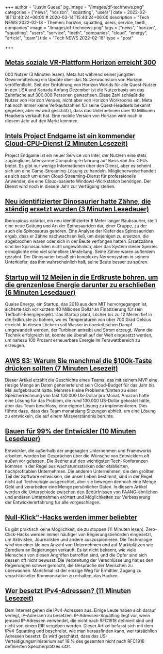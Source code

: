 +++
author = "Justin Guese"
bg_image = "/images/df-technews.png"
categories = ["news", "horizon", "squatting", "users"]
date = 2022-02-18T12:40:24+06:00 # 2020-03-14T15:40:24+06:00
description = "Tech NEWS 2022-02-18 - Themen: horizon, squatting, users, service, teeth, companies"
image = "/images/df-technews.png"
tags = ["news", "horizon", "squatting", "users", "service", "teeth", "companies", "cloud", "energy", "article", "team"]
title = "Tech NEWS 2022-02-18"
type = "post"

+++

## [Metas soziale VR-Plattform Horizon erreicht 300](https://www.theverge.com/2022/2/17/22939297/meta-social-vr-platform-horizon-300000-users)

000 Nutzer (3 Minuten lesen). Meta hat während seiner jüngsten Gewinnmitteilung ein Update über das Nutzerwachstum von Horizon veröffentlicht. Seit der Einführung von Horizon Worlds für alle Quest-Nutzer in den USA und Kanada Anfang Dezember ist die Nutzerbasis um das Zehnfache auf 300.000 Personen gewachsen. Diese Zahl schließt die Nutzer von Horizon Venues, nicht aber von Horizon Workrooms ein. Meta hat noch immer keine Verkaufszahlen für seine Quest-Headsets bekannt gegeben, aber es wird geschätzt, dass das Unternehmen über 10 Millionen Headsets verkauft hat. Eine mobile Version von Horizon wird noch in diesem Jahr auf den Markt kommen.

## [Intels Project Endgame ist ein kommender Cloud-CPU-Dienst (2 Minuten Lesezeit)](https://www.tomshardware.com/news/project-endgame-possible-competitor-to-geforce-now)

 Project Endgame ist ein neuer Service von Intel, der Nutzern eine stets zugängliche, latenzarme Computing-Erfahrung auf Basis von Arc GPUs bietet. Es gibt nur wenige Informationen über den Dienst, aber es scheint sich um eine Game-Streaming-Lösung zu handeln. Möglicherweise handelt es sich auch um einen Cloud-Streaming-Dienst für professionelle Anwender, die eine Cloud-basierte Windows-Workstation benötigen. Der Dienst wird noch in diesem Jahr zur Verfügung stehen.

## [Neu identifizierter Dinosaurier hatte Zähne, die ständig ersetzt wurden (3 Minuten Lesedauer)](https://outline.com/65pL9x)

 Iberospinus natarioi, ein neu identifizierter 8 Meter langer Raubsaurier, stellt eine neue Gattung und Art der Spinosauriden dar, einer Gruppe, zu der auch die Spinosaurus gehören. Eine Analyse der Kiefer des Spinosauriden ergab, dass er Zähne nachwachsen ließ, um diejenigen zu ersetzen, die abgebrochen waren oder sich in der Beute verfangen hatten. Ersatzzähne sind bei Spinosauriden nicht ungewöhnlich, aber das System dieser Spezies ermöglichte eine viel schnellere Umstellung. Seine Zähne waren außerdem gezahnt. Der Dinosaurier besaß ein komplexes Nervensystem in seinem Unterkiefer, das ihm wahrscheinlich half, seine Beute besser zu spüren.

## [Startup will 12 Meilen in die Erdkruste bohren, um die grenzenlose Energie darunter zu erschließen (6 Minuten Lesedauer)](https://singularityhub.com/2022/02/14/startup-aims-to-drill-12-miles-into-earths-crust-to-tap-the-boundless-energy-below/)

 Quaise Energy, ein Startup, das 2018 aus dem MIT hervorgegangen ist, sicherte sich vor kurzem 40 Millionen Dollar an Finanzierung für sein Tiefbohr-Energieprojekt. Das Startup plant, Löcher bis zu 12 Meilen tief in die Erdkruste zu bohren, wo es Temperaturen von über 700 Grad Celsius erreicht. In diesen Löchern soll Wasser in überkritischen Dampf umgewandelt werden, der Turbinen antreibt und Strom erzeugt. Wenn die Technik erfolgreich ist, könnte sie überall auf der Welt eingesetzt werden, um nahezu 100 Prozent erneuerbare Energie im Terawattbereich zu erzeugen.

## [AWS S3: Warum Sie manchmal die $100k-Taste drücken sollten (7 Minuten Lesezeit)](https://www.cyclic.sh/posts/aws-s3-why-sometimes-you-should-press-the-100k-dollar-button)

 Dieser Artikel erzählt die Geschichte eines Teams, das mit seinem MVP eine riesige Menge an Daten generierte und sein Cloud-Budget für das Jahr bis Mai aufgebraucht hatte. Mehrere kleine Probleme führten zu einer Speicherrechnung von fast 100.000 US-Dollar pro Monat. Amazon hatte eine Lösung für das Problem, die rund 100.000 US-Dollar gekostet hätte, aber das Team beschloss, eine eigene Lösung zu implementieren. Dies führte dazu, dass das Team monatelang Sitzungen abhielt, um eine Lösung zu entwickeln, die auf einem Missverständnis beruhte.

## [Bauen für 99% der Entwickler (10 Minuten Lesedauer)](https://future.a16z.com/software-development-building-for-99-developers/)

 Entwickler, die außerhalb der angesagten Unternehmen und Frameworks arbeiten, werden bei Gesprächen über die Wünsche von Entwicklern oft außen vor gelassen. Die Redner auf den wichtigsten Tech-Konferenzen kommen in der Regel aus wachstumsstarken oder etablierten, hochprofitablen Unternehmen. Die anderen Unternehmen, die den größten Teil der Software entwickeln, die unser Leben bestimmt, sind in der Regel nicht auf Technologie ausgerichtet, aber sie bewegen dennoch eine Menge Geld und verarbeiten eine Menge persönlicher Daten. In diesem Artikel werden die Unterschiede zwischen den Bedürfnissen von FAANG-ähnlichen und anderen Unternehmen erörtert und Möglichkeiten zur Verbesserung der Entwicklererfahrung für alle vorgeschlagen.

## [Null-Klick"-Hacks werden immer beliebter](https://www.bloombergquint.com/technology/-zero-click-hacks-by-nso-group-and-others-growing-in-popularity/1/0100017f0c86e9e4-8126d475-01e0-41fb-aaac-e929fa55716e-000000/gochJ0J8LAcWrxTvXjm2SetRMeQodLpM_8bklvd_azo=237)

 Es gibt praktisch keine Möglichkeit, sie zu stoppen (11 Minuten lesen). Zero-Click-Hacks werden immer häufiger von Regierungsbehörden eingesetzt, um Aktivisten, Journalisten und andere auszuspionieren. Die Technologie wird von einer kleinen Anzahl von Unternehmen und auf Marktplätzen wie Zerodium an Regierungen verkauft. Es ist nicht bekannt, wie viele Menschen von diesen Angriffen betroffen sind, und die Opfer sind sich dessen oft nicht bewusst. Die Verbreitung der Verschlüsselung hat es den Regierungen schwer gemacht, die Gespräche der Menschen zu überwachen. Manchmal ist der einzige Weg für Ermittler, Zugang zu verschlüsselter Kommunikation zu erhalten, das Hacken.

## [Wer besetzt IPv4-Adressen? (11 Minuten Lesezeit)](https://blog.benjojo.co.uk/post/ip-address-squatting)

 Dem Internet gehen die IPv4-Adressen aus. Einige Leute haben sich darauf verlegt, IP-Adressen zu besetzen. IP-Adressen-Squatting liegt vor, wenn jemand IP-Adressen verwendet, die nicht nach RFC1918 definiert sind und nicht von einem RIR vergeben werden. Dieser Artikel befasst sich mit dem IPv4-Squatting und beschreibt, wie man herausfinden kann, wer tatsächlich Adressen besetzt. Es wird geschätzt, dass das US-Verteidigungsministerium auf 16 % des gesamten nicht nach RFC1918 definierten Speicherplatzes sitzt.

